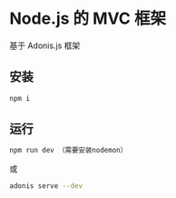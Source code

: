 # Node.js 的 MVC 框架

基于 Adonis.js 框架

## 安装

```bash
npm i
```

## 运行

```bash
npm run dev （需要安装nodemon）
```

或

```bash
adonis serve --dev
```
